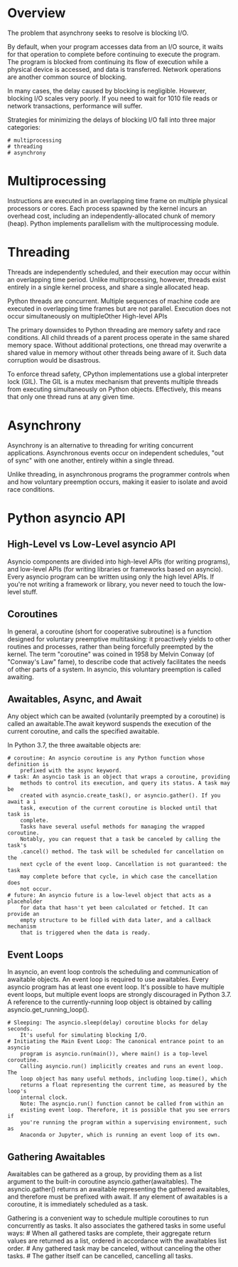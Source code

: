 Overview
========

The problem that asynchrony seeks to resolve is blocking I/O.

By default, when your program accesses data from an I/O source, it waits for
that operation to complete before continuing to execute the program. The program
is blocked from continuing its flow of execution while a physical device is
accessed, and data is transferred. Network operations are another common source
of blocking.

In many cases, the delay caused by blocking is negligible. However, blocking I/O
scales very poorly. If you need to wait for 1010 file reads or network
transactions, performance will suffer.

Strategies for minimizing the delays of blocking I/O fall into three major
categories:

    # multiprocessing
    # threading
    # asynchrony

Multiprocessing
===============
Instructions are executed in an overlapping time frame on multiple physical
processors or cores. Each process spawned by the kernel incurs an overhead cost,
including an independently-allocated chunk of memory (heap). Python implements
parallelism with the multiprocessing module.

Threading
=========
Threads are independently scheduled, and their execution may occur within an
overlapping time period. Unlike multiprocessing, however, threads exist entirely
in a single kernel process, and share a single allocated heap.

Python threads are concurrent. Multiple sequences of machine code are executed
in overlapping time frames but are not parallel. Execution does not occur
simultaneously on multipleOther High-level APIs

The primary downsides to Python threading are memory safety and race conditions.
All child threads of a parent process operate in the same shared memory space.
Without additional protections, one thread may overwrite a shared value in
memory without other threads being aware of it. Such data corruption would be
disastrous.

To enforce thread safety, CPython implementations use a global interpreter lock
(GIL). The GIL is a mutex mechanism that prevents multiple threads from
executing simultaneously on Python objects. Effectively, this means that only
one thread runs at any given time.

Asynchrony
==========
Asynchrony is an alternative to threading for writing concurrent applications.
Asynchronous events occur on independent schedules, "out of sync" with one
another, entirely within a single thread.

Unlike threading, in asynchronous programs the programmer controls when and how
voluntary preemption occurs, making it easier to isolate and avoid race
conditions.

Python asyncio API
==================

High-Level vs Low-Level asyncio API
-----------------------------------
Asyncio components are divided into high-level APIs (for writing programs), and
low-level APIs (for writing libraries or frameworks based on asyncio). Every
asyncio program can be written using only the high level APIs. If you're not
writing a framework or library, you never need to touch the low-level stuff.

Coroutines
----------
In general, a coroutine (short for cooperative subroutine) is a function
designed for voluntary preemptive multitasking: it proactively yields to other
routines and processes, rather than being forcefully preempted by the kernel.
The term "coroutine" was coined in 1958 by Melvin Conway (of "Conway's Law"
fame), to describe code that actively facilitates the needs of other parts of a
system. In asyncio, this voluntary preemption is called awaiting.

Awaitables, Async, and Await
----------------------------
Any object which can be awaited (voluntarily preempted by a coroutine) is called
an awaitable.The await keyword suspends the execution of the current coroutine,
and calls the specified awaitable.

In Python 3.7, the three awaitable objects are:

    # coroutine: An asyncio coroutine is any Python function whose definition is
        prefixed with the async keyword.
    # task: An asyncio task is an object that wraps a coroutine, providing
        methods to control its execution, and query its status. A task may be
        created with asyncio.create_task(), or asyncio.gather(). If you await a i
        task, execution of the current coroutine is blocked until that task is
        complete.
        Tasks have several useful methods for managing the wrapped coroutine.
        Notably, you can request that a task be canceled by calling the task's
        .cancel() method. The task will be scheduled for cancellation on the
        next cycle of the event loop. Cancellation is not guaranteed: the task
        may complete before that cycle, in which case the cancellation does
        not occur.
    # future: An asyncio future is a low-level object that acts as a placeholder
        for data that hasn't yet been calculated or fetched. It can provide an
        empty structure to be filled with data later, and a callback mechanism
        that is triggered when the data is ready.

Event Loops
-----------
In asyncio, an event loop controls the scheduling and communication of awaitable
objects. An event loop is required to use awaitables. Every asyncio program has
at least one event loop. It's possible to have multiple event loops, but
multiple event loops are strongly discouraged in Python 3.7. A reference to the
currently-running loop object is obtained by calling asyncio.get_running_loop().

    # Sleeping: The asyncio.sleep(delay) coroutine blocks for delay seconds.
        It's useful for simulating blocking I/O.
    # Initiating the Main Event Loop: The canonical entrance point to an asyncio
        program is asyncio.run(main()), where main() is a top-level coroutine.
        Calling asyncio.run() implicitly creates and runs an event loop. The
        loop object has many useful methods, including loop.time(), which
        returns a float representing the current time, as measured by the loop's
        internal clock.
        Note: The asyncio.run() function cannot be called from within an
        existing event loop. Therefore, it is possible that you see errors if
        you're running the program within a supervising environment, such as
        Anaconda or Jupyter, which is running an event loop of its own.

Gathering Awaitables
--------------------
Awaitables can be gathered as a group, by providing them as a list argument to
the built-in coroutine asyncio.gather(awaitables). The asyncio.gather() returns
an awaitable representing the gathered awaitables, and therefore must be
prefixed with await. If any element of awaitables is a coroutine, it is
immediately scheduled as a task.

Gathering is a convenient way to schedule multiple coroutines to run
concurrently as tasks. It also associates the gathered tasks in some useful
ways:
    # When all gathered tasks are complete, their aggregate return values are
        returned as a list, ordered in accordance with the awaitables list
        order.
    # Any gathered task may be canceled, without canceling the other tasks.
    # The gather itself can be cancelled, cancelling all tasks.
